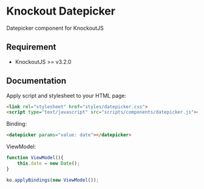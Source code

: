Knockout Datepicker
===================
Datepicker component for KnockoutJS


Requirement
------------
* KnockoutJS >= v3.2.0

Documentation
-------------

Apply script and stylesheet to your HTML page:
```html
<link rel="stylesheet" href="styles/datepicker.css">
<script type="text/javascript" src="scripts/components/datepicker.js"></script>
```

Binding:
```html
<datepicker params="value: date"></datepicker>
```

ViewModel:
```js
function ViewModel(){
    this.date = new Date();
}

ko.applyBindings(new ViewModel());
```